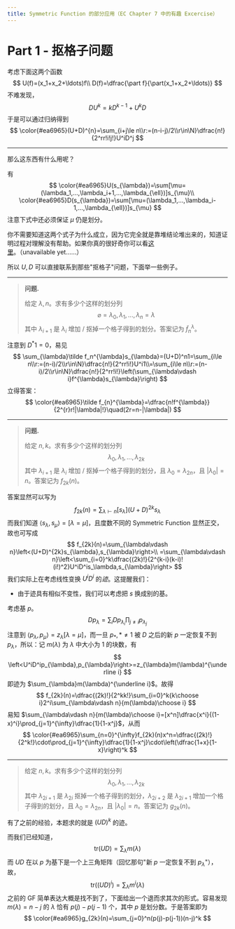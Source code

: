 ```yaml
---
title: Symmetric Function 的部分应用（EC Chapter 7 中的有趣 Excercise）
---
```


# Part 1 - 抠格子问题

考虑下面这两个函数
$$
U(f)=(x_1+x_2+\ldots)f\\
D(f)=\dfrac{\part f}{\part(x_1+x_2+\ldots)}
$$
不难发现，
$$
DU^k=kD^{k-1}+U^kD
$$
于是可以通过归纳得到
$$
\color{#ea6965}(U+D)^{n}=\sum_{i+j\le n\\r:=(n-i-j)/2\\r\in\N}\dfrac{n!}{2^rr!i!j!}U^iD^j
$$

----

那么这东西有什么用呢？

有
$$
\color{#ea6965}U(s_{\lambda})=\sum[\mu=(\lambda_1,...,\lambda_i+1,...,\lambda_{\ell})]s_{\mu}\\
\color{#ea6965}D(s_{\lambda})=\sum[\mu=(\lambda_1,...,\lambda_i-1,...,\lambda_{\ell})]s_{\mu}
$$
注意下式中还必须保证 $\mu$ 仍是划分。

你不需要知道这两个式子为什么成立，因为它完全就是靠堆结论堆出来的，知道证明过程对理解没有帮助。如果你真的很好奇你可以看[这里](https://xyix.gitee.io/posts/?&postname=ec-chapter-7)。（unavailable yet……）

所以 $U,D$ 可以直接联系到那些"抠格子"问题，下面举一些例子。

----

> **问题.**
>
> 给定 $\lambda,n$。求有多少个这样的划分列
> $$
> \varnothing=\lambda_0,\lambda_1,...,\lambda_n=\lambda
> $$
> 其中 $\lambda_{i+1}$ 是 $\lambda_i$ 增加 / 抠掉一个格子得到的划分。答案记为 $\tilde f_n^{\lambda}$。

注意到 $D^*1=0$，易见
$$
\sum_{\lambda}\tilde f_n^{\lambda}s_{\lambda}=(U+D)^n1=\sum_{i\le n\\r:=(n-i)/2\\r\in\N}\dfrac{n!}{2^rr!i!}U^i1\\=\sum_{i\le n\\r:=(n-i)/2\\r\in\N}\dfrac{n!}{2^rr!i!}\left(\sum_{\lambda\vdash i}f^{\lambda}s_{\lambda}\right)
$$
立得答案：
$$
\color{#ea6965}\tilde f_{n}^{\lambda}=\dfrac{n!f^{\lambda}}{2^{r}r!|\lambda|!}\quad(2r=n-|\lambda|)
$$

----

> **问题.**
>
> 给定 $n,k$。求有多少个这样的划分列
> $$
> \lambda_0,\lambda_1,...,\lambda_{2k}
> $$
> 其中 $\lambda_{i+1}$ 是 $\lambda_i$ 增加 / 抠掉一个格子得到的划分，且 $\lambda_0=\lambda_{2n}$，且 $|\lambda_0|=n$。答案记为 $f_{2k}(n)$。

答案显然可以写为
$$
f_{2k}(n)=\sum_{\lambda\vdash n}[s_{\lambda}](U+D)^{2k}s_{\lambda}
$$
而我们知道 $\left<s_{\lambda},s_\mu\right>=[\lambda=\mu]$，且度数不同的 Symmetric Function 显然正交，故也可写成
$$
f_{2k}(n)=\sum_{\lambda\vdash n}\left<(U+D)^{2k}s_{\lambda},s_{\lambda}\right>\\
=\sum_{\lambda\vdash n}\left<\sum_{i=0}^k\dfrac{(2k)!}{2^{k-i}(k-i)!(i!)^2}U^iD^is_\lambda,s_{\lambda}\right>
$$
我们实际上在考虑线性变换 $U^iD^i$ 的*迹*。这提醒我们：

- 由于迹具有相似不变性，我们可以考虑把 $s$ 换成别的基。

考虑基 $p$。
$$
Dp_{\lambda}=\sum_iDp_{\lambda_i}\prod_{j\neq i}p_{\lambda_j}
$$
注意到 $\left<p_{\lambda},p_{\mu}\right>=z_{\lambda}[\lambda=\mu]$，而一旦 $p_{*},*\neq 1$ 被 $D$ 之后的新 $p$ 一定恢复不到 $p_{\lambda}$，所以：记 $m(\lambda)$ 为 $\lambda$ 中大小为 $1$ 的块数，有
$$
\left<U^iD^ip_{\lambda},p_{\lambda}\right>=z_{\lambda}m(\lambda)^{\underline i}
$$
即迹为 $\sum_{\lambda}m(\lambda)^{\underline i}$。故得
$$
f_{2k}(n)=\dfrac{(2k)!}{2^kk!}\sum_{i=0}^k{k\choose i}2^i\sum_{\lambda\vdash n}{m(\lambda)\choose i}
$$
易知 $\sum_{\lambda\vdash n}{m(\lambda)\choose i}=[x^n]\dfrac{x^i}{(1-x)^i}\prod_{j=1}^{\infty}\dfrac{1}{1-x^j}$，从而
$$
\color{#ea6965}\sum_{n=0}^{\infty}f_{2k}(n)x^n=\dfrac{(2k)!}{2^k!}\cdot\prod_{j=1}^{\infty}\dfrac{1}{1-x^j}\cdot\left(\dfrac{1+x}{1-x}\right)^k
$$

----

> 给定 $n,k$。求有多少个这样的划分列
> $$
> \lambda_0,\lambda_1,...,\lambda_{2k}
> $$
> 其中 $\lambda_{2i+1}$ 是 $\lambda_{2i}$ 抠掉一个格子得到的划分，$\lambda_{2i+2}$ 是 $\lambda_{2i+1}$ 增加一个格子得到的划分，且 $\lambda_0=\lambda_{2n}$，且 $|\lambda_0|=n$。答案记为 $g_{2k}(n)$。

有了之前的经验，本题求的就是 $(UD)^k$ 的迹。

而我们已经知道，
$$
\text{tr}(UD)=\sum_{\lambda}m(\lambda)
$$
而 $UD$ 在以 $p$ 为基下是一个上三角矩阵（回忆那句"新 $p$ 一定恢复不到 $p_{\lambda}$"），故，
$$
\text{tr}((UD)^{i})=\sum_{\lambda}m^i(\lambda)
$$
之前的 GF 简单表达大概是找不到了，下面给出一个退而求其次的形式。容易发现 $m(\lambda)=n-j$  的 $\lambda$ 恰有 $p(j)-p(j-1)$ 个，其中 $p$ 是划分数。于是答案即为
$$
\color{#ea6965}g_{2k}(n)=\sum_{j=0}^n(p(j)-p(j-1))(n-j)^k
$$
